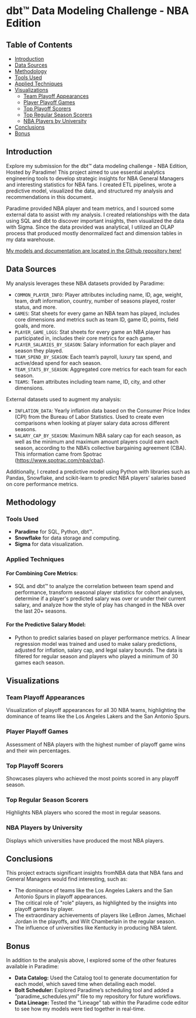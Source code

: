# dbt™ Data Modeling Challenge - NBA Edition

## Table of Contents
- [Introduction](#introduction)
- [Data Sources](#data-sources)
- [Methodology](#methodology)
- [Tools Used](#tools-used)
- [Applied Techniques](#applied-techniques)
- [Visualizations](#visualizations)
  - [Team Playoff Appearances](#team-playoff-appearances)
  - [Player Playoff Games](#player-playoff-games)
  - [Top Playoff Scorers](#top-playoff-scorers)
  - [Top Regular Season Scorers](#top-regular-season-scorers)
  - [NBA Players by University](#nba-players-by-university)
- [Conclusions](#conclusions)
- [Bonus](#bonus)

## Introduction
Explore my submission for the dbt™ data modeling challenge - NBA Edition, Hosted by Paradime! This project aimed to use essential analytics engineering tools to develop strategic insights for NBA General Managers and interesting statistics for NBA fans. I created ETL pipelines, wrote a predictive model, visualized the data, and structured my analysis and recommendations in this document.

Paradime provided NBA player and team metrics, and I sourced some external data to assist with my analysis. I created relationships with the data using SQL and dbt to discover important insights, then visualized the data with Sigma. Since the data provided was analytical, I utilized an OLAP process that produced mostly denormalized fact and dimension tables in my data warehouse.

[My models and documentation are located in the Github repository here!](https://github.com/paradime-io/paradime-dbt-nba-data-challenge/?tab=readme-ov-file#my-github-repo)

## Data Sources
My analysis leverages these NBA datasets provided by Paradime:

- `COMMON_PLAYER_INFO`: Player attributes including name, ID, age, weight, team, draft information, country, number of seasons played, roster status, and more.
- `GAMES`: Stat sheets for every game an NBA team has played, includes core dimensions and metrics such as team ID, game ID, points, field goals, and more.
- `PLAYER_GAME_LOGS`: Stat sheets for every game an NBA player has participated in, includes their core metrics for each game.
- `PLAYER_SALARIES_BY_SEASON`: Salary information for each player and season they played.
- `TEAM_SPEND_BY_SEASON`: Each team’s payroll, luxury tax spend, and active/dead spend for each season.
- `TEAM_STATS_BY_SEASON`: Aggregated core metrics for each team for each season.
- `TEAMS`: Team attributes including team name, ID, city, and other dimensions.

External datasets used to augment my analysis:

- `INFLATION_DATA`: Yearly inflation data based on the Consumer Price Index (CPI) from the Bureau of Labor Statistics. Used to create even comparisons when looking at player salary data across different seasons.
- `SALARY_CAP_BY_SEASON`: Maximum NBA salary cap for each season, as well as the minimum and maximum amount players could earn each season, according to the NBA’s collective bargaining agreement (CBA). This information came from Spotrac (https://www.spotrac.com/nba/cba/).

Additionally, I created a predictive model using Python with libraries such as Pandas, Snowflake, and scikit-learn to predict NBA players’ salaries based on core performance metrics.

## Methodology

### Tools Used
- **Paradime** for SQL, Python, dbt™.
- **Snowflake** for data storage and computing.
- **Sigma** for data visualization.

### Applied Techniques
#### For Combining Core Metrics:
- SQL and dbt™ to analyze the correlation between team spend and performance, transform seasonal player statistics for cohort analyses, determine if a player's predicted salary was over or under their current salary, and analyze how the style of play has changed in the NBA over the last 20+ seasons.

#### For the Predictive Salary Model:
- Python to predict salaries based on player performance metrics. A linear regression model was trained and used to make salary predictions, adjusted for inflation, salary cap, and legal salary bounds. The data is filtered for regular season and players who played a minimum of 30 games each season.

## Visualizations

### Team Playoff Appearances
Visualization of playoff appearances for all 30 NBA teams, highlighting the dominance of teams like the Los Angeles Lakers and the San Antonio Spurs.

### Player Playoff Games
Assessment of NBA players with the highest number of playoff game wins and their win percentages.

### Top Playoff Scorers
Showcases players who achieved the most points scored in any playoff season.

### Top Regular Season Scorers
Highlights NBA players who scored the most in regular seasons.

### NBA Players by University
Displays which universities have produced the most NBA players.

## Conclusions
This project extracts significant insights fromNBA data that NBA fans and General Managers would find interesting, such as:

- The dominance of teams like the Los Angeles Lakers and the San Antonio Spurs in playoff appearances.
- The critical role of "role" players, as highlighted by the insights into playoff games by player.
- The extraordinary achievements of players like LeBron James, Michael Jordan in the playoffs, and Wilt Chamberlain in the regular season.
- The influence of universities like Kentucky in producing NBA talent.

## Bonus
In addition to the analysis above, I explored some of the other features available in Paradime:

- **Data Catalog:** Used the Catalog tool to generate documentation for each model, which saved time when detailing each model.
- **Bolt Scheduler:** Explored Paradime’s scheduling tool and added a “paradime_schedules.yml” file to my repository for future workflows.
- **Data Lineage:** Tested the “Lineage” tab within the Paradime code editor to see how my models were tied together in real-time.
